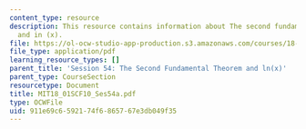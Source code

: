 ```yaml
---
content_type: resource
description: This resource contains information about The second fundamental theorm
  and in (x).
file: https://ol-ocw-studio-app-production.s3.amazonaws.com/courses/18-01sc-single-variable-calculus-fall-2010/911e69c6592174f6865767e3db049f35_MIT18_01SCF10_Ses54a.pdf
file_type: application/pdf
learning_resource_types: []
parent_title: 'Session 54: The Second Fundamental Theorem and ln(x)'
parent_type: CourseSection
resourcetype: Document
title: MIT18_01SCF10_Ses54a.pdf
type: OCWFile
uid: 911e69c6-5921-74f6-8657-67e3db049f35
---
```

